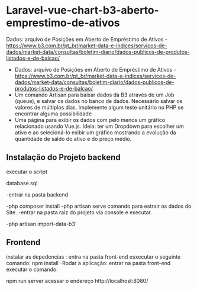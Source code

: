 
# Laravel-vue-chart-b3-aberto-emprestimo-de-ativos
Dados: arquivo de Posições em Aberto de Empréstimo de Ativos - https://www.b3.com.br/pt_br/market-data-e-indices/servicos-de-dados/market-data/consultas/boletim-diario/dados-publicos-de-produtos-listados-e-de-balcao/


- Dados: arquivo de Posições em Aberto de Empréstimo de Ativos - https://www.b3.com.br/pt_br/market-data-e-indices/servicos-de-dados/market-data/consultas/boletim-diario/dados-publicos-de-produtos-listados-e-de-balcao/
- Um comando Artisan para baixar dados  da B3 através de um Job (queue), e salvar os dados no banco de dados. Necessário salvar os valores de múltiplos dias.
Implemente algum teste unitário no PHP se encontrar alguma possibilidade
- Uma página para exibir os dados com pelo menos um gráfico relacionado usando Vue.js. Ideia: ter um Dropdown para escolher um ativo e ao selecioná-lo exibir um gráfico mostrando a evolução da quantidade de saldo do ativo e do preço médio.



## Instalação do Projeto  backend
executar o script 

database.sql 

-entrar na pasta  backend 

-php composer install
-php artisan  serve
comando para estrair os dados do Site.
-entrar na pasta raiz do projeto via console e executar.

-php artisan import-data-b3´ 

## Frontend 
 instalar as depedencias :
 entra na pasta front-end esxecutar o seguinte comando:
 npm install
 -Rodar a aplicação:
  entrar na pasta front-end executar o comando:
  
  npm run server
  acessar o endereço
http://localhost:8080/

